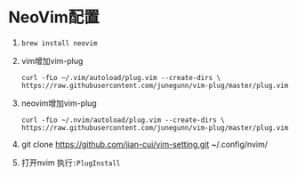 # NeoVim配置

1. `brew install neovim`
2. vim增加vim-plug 

   `curl -fLo ~/.vim/autoload/plug.vim --create-dirs \
    https://raw.githubusercontent.com/junegunn/vim-plug/master/plug.vim`

3. neovim增加vim-plug

    `curl -fLo ~/.nvim/autoload/plug.vim --create-dirs \
    https://raw.githubusercontent.com/junegunn/vim-plug/master/plug.vim`

4. git clone https://github.com/jian-cui/vim-setting.git ~/.config/nvim/
5. 打开nvim 执行`:PlugInstall`



